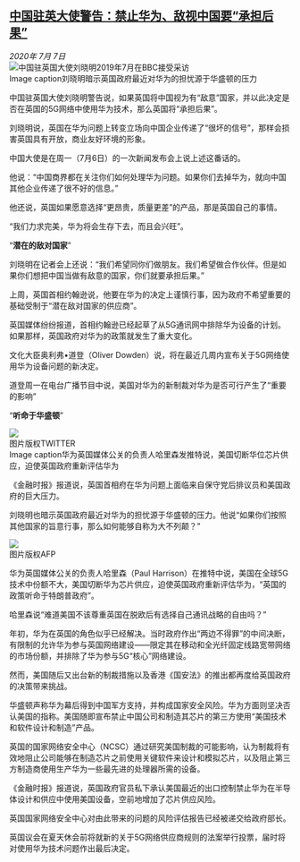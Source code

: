 <!--1594133205000-->
[中国驻英大使警告：禁止华为、敌视中国要“承担后果”](http://www.bbc.com/zhongwen/simp/uk-53323160)
------

<div><i>2020年 7月 7日</i></div><div><div class="story-body__inner" property="articleBody"><div class="media-landscape has-caption full-width lead"><span class="image-and-copyright-container"><img class="js-image-replace" alt="中国驻英国大使刘晓明2019年7月在BBC接受采访" src="https://images.weserv.nl/?url=ichef.bbci.co.uk/news/640/cpsprodpb/6425/production/_113273652_b34f7f7f-dbeb-4740-a50d-e5275f13ca04.jpg"></span><figcaption class="media-caption"><span class="off-screen">Image caption</span><span class="media-caption__text">刘晓明暗示英国政府最近对华为的担忧源于华盛顿的压力</span></figcaption></div><p class="story-body__introduction">中国驻英国大使刘晓明警告说，如果英国将中国视为有“敌意”国家，并以此决定是否在英国的5G网络中使用华为技术，那么英国将“承担后果”。</p><div id="bbccom_mpu_3" class="bbccom_slot mpu-ad" aria-hidden="true"><div class="bbccom_advert"></div></div><p>刘晓明说，英国在华为问题上转变立场向中国企业传递了“很坏的信号”，那样会损害英国具有开放，商业友好环境的形象。</p><p>中国大使是在周一（7月6日）的一次新闻发布会上说上述这番话的。</p><div id="bbccom_mpu_1_2" class="bbccom_slot mpu-ad" aria-hidden="true"><div class="bbccom_advert"></div></div><p>他说：“中国商界都在关注你们如何处理华为问题。如果你们去掉华为，就向中国其他企业传递了很不好的信息。”</p><p>他还说，英国如果愿意选择“更昂贵，质量更差”的产品，那是英国自己的事情。</p><p>“我们力求完美，华为将会生存下去，而且会兴旺”。</p><p>“<strong>潜在的敌对国家</strong>”</p><p>刘晓明在记者会上还说：“我们希望同你们做朋友。我们希望做合作伙伴。但是如果你们想把中国当做有敌意的国家，你们就要承担后果。”</p><p>上周，英国首相约翰逊说，他要在华为的决定上谨慎行事，因为政府不希望重要的基础受制于“潜在敌对国家的供应商”。</p><p>英国媒体纷纷报道，首相约翰逊已经起草了从5G通讯网中排除华为设备的计划。如果那样，英国政府对华为的政策就发生了重大变化。</p><p>文化大臣奥利弗•道登（Oliver Dowden）说，将在最近几周内宣布关于5G网络使用华为设备问题的新决定。</p><p>道登周一在电台广播节目中说，美国对华为的新制裁对华为是否可行产生了“重要的影响”</p><p>“<strong>听命于华盛顿</strong>”</p><div class="media-landscape has-caption full-width"><span class="image-and-copyright-container"><img src="https://images.weserv.nl/?url=ichef.bbci.co.uk/news/640/cpsprodpb/B245/production/_113273654_e0909bb5-7a62-48d5-9521-e80de1af81eb.jpg"><br><span class="off-screen">图片版权</span><span class="story-image-copyright">TWITTER</span></span><figcaption class="media-caption"><span class="off-screen">Image caption</span><span class="media-caption__text">华为英国媒体公关的负责人哈里森发推特说，美国切断华位芯片供应，迫使英国政府重新评估华为</span></figcaption></div><p>《金融时报》报道说，英国首相府在华为问题上面临来自保守党后排议员和美国政府的巨大压力。</p><p>刘晓明也暗示英国政府最近对华为的担忧源于华盛顿的压力。他说“如果你们按照其他国家的旨意行事，那么如何能够自称为大不列颠？”</p><div class="media-landscape no-caption full-width"><span class="image-and-copyright-container"><img src="https://images.weserv.nl/?url=ichef.bbci.co.uk/news/640/cpsprodpb/35C5/production/_112756731_44cd6512-78aa-4002-a396-78959308261b.jpg"><br><span class="off-screen">图片版权</span><span class="story-image-copyright">AFP</span></span></div><p>华为英国媒体公关的负责人哈里森（Paul Harrison）在推特中说，美国在全球5G技术中份额不大，美国切断华为芯片供应，迫使英国政府重新评估华为，“英国的政策听命于特朗普政府”。</p><p>哈里森说“难道美国不该尊重英国在脱欧后有选择自己通讯战略的自由吗？”</p><p>年初，华为在英国的角色似乎已经解决。当时政府作出“两边不得罪”的中间决断，有限制的允许华为参与英国网络建设——限定其在移动和全光纤固定线路宽带网络的市场份额，并排除了华为参与5G“核心”网络建设。</p><p>然而，美国随后又出台新的制裁措施以及香港《国安法》的推出都再度给英国政府的决策带来挑战。</p><p>华盛顿声称华为幕后得到中国军方支持，并构成国家安全风险。华为方面则坚决否认美国的指称。美国随即宣布禁止中国公司和制造其芯片的第三方使用“美国技术和软件设计和制造”产品。</p><p>英国的国家网络安全中心（NCSC）通过研究美国制裁的可能影响，认为制裁将有效地阻止公司能够在制造芯片之前使用关键软件来设计和模拟芯片，以及阻止第三方制造商使用生产华为一些最先进的处理器所需的设备。</p><p>《金融时报》报道说，英国政府官员私下承认美国最近的出口控制禁止华为在半导体设计和供应中使用美国设备，空前地增加了芯片供应风险。</p><p>英国国家网络安全中心对由此带来的问题的风险评估报告已经被递交给政府部长。</p><p>英国议会在夏天休会前将就新的关于5G网络供应商规则的法案举行投票，届时将对使用华为技术问题作出最后决定。</p></div></div>
